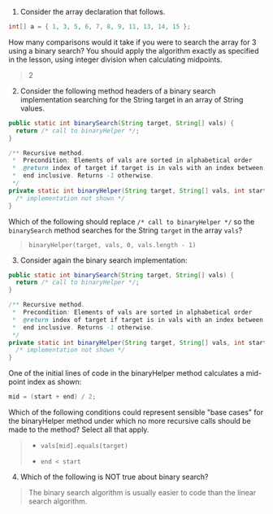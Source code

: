 1. Consider the array declaration that follows.

```java
int[] a = { 1, 3, 5, 6, 7, 8, 9, 11, 13, 14, 15 };
```

How many comparisons would it take if you were to search the array for 3 using a binary search? You should apply the algorithm exactly as specified in the lesson, using integer division when calculating midpoints.

> 2

2. Consider the following method headers of a binary search implementation searching for the String target in an array of String values.

```java
public static int binarySearch(String target, String[] vals) {
  return /* call to binaryHelper */;
}

/** Recursive method. 
 *  Precondition: Elements of vals are sorted in alphabetical order 
 *  @return index of target if target is in vals with an index between start and
 *  end inclusive. Returns -1 otherwise.
 */
private static int binaryHelper(String target, String[] vals, int start, int end) {
  /* implementation not shown */
}
```

Which of the following should replace `/* call to binaryHelper */` so the `binarySearch` method searches for the String `target` in the array `vals`?

> `binaryHelper(target, vals, 0, vals.length - 1)`

3. Consider again the binary search implementation:

```java
public static int binarySearch(String target, String[] vals) {
  return /* call to binaryHelper */;
}

/** Recursive method. 
 *  Precondition: Elements of vals are sorted in alphabetical order 
 *  @return index of target if target is in vals with an index between start and
 *  end inclusive. Returns -1 otherwise.
 */
private static int binaryHelper(String target, String[] vals, int start, int end) {
  /* implementation not shown */
}
```

One of the initial lines of code in the binaryHelper method calculates a mid-point index as shown:
```java
mid = (start + end) / 2;
```
Which of the following conditions could represent sensible "base cases" for the binaryHelper method under which no more recursive calls should be made to the method? Select all that apply.

> * `vals[mid].equals(target)`
> 
> * `end < start`

4. Which of the following is NOT true about binary search?

> The binary search algorithm is usually easier to code than the linear search algorithm.
